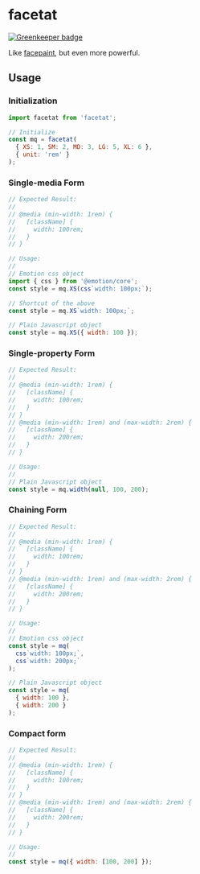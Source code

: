 # facetat

[![Greenkeeper badge](https://badges.greenkeeper.io/billykwok/facetat.svg)](https://greenkeeper.io/)

Like [facepaint](https://github.com/emotion-js/facepaint), but even more powerful.

## Usage

### Initialization

```javascript
import facetat from 'facetat';

// Initialize
const mq = facetat(
  { XS: 1, SM: 2, MD: 3, LG: 5, XL: 6 },
  { unit: 'rem' }
);
```

### Single-media Form

```javascript
// Expected Result:
//
// @media (min-width: 1rem) {
//   [className] {
//     width: 100rem;
//   }
// }

// Usage:
//
// Emotion css object
import { css } from '@emotion/core';
const style = mq.XS(css`width: 100px;`);

// Shortcut of the above
const style = mq.XS`width: 100px;`;

// Plain Javascript object
const style = mq.XS({ width: 100 });
```

### Single-property Form

```javascript
// Expected Result:
//
// @media (min-width: 1rem) {
//   [className] {
//     width: 100rem;
//   }
// }
// @media (min-width: 1rem) and (max-width: 2rem) {
//   [className] {
//     width: 200rem;
//   }
// }

// Usage:
//
// Plain Javascript object
const style = mq.width(null, 100, 200);
```

### Chaining Form

```javascript
// Expected Result:
//
// @media (min-width: 1rem) {
//   [className] {
//     width: 100rem;
//   }
// }
// @media (min-width: 1rem) and (max-width: 2rem) {
//   [className] {
//     width: 200rem;
//   }
// }

// Usage:
//
// Emotion css object
const style = mq(
  css`width: 100px;`,
  css`width: 200px;`
);

// Plain Javascript object
const style = mq(
  { width: 100 },
  { width: 200 }
);
```

### Compact form

```javascript
// Expected Result:
//
// @media (min-width: 1rem) {
//   [className] {
//     width: 100rem;
//   }
// }
// @media (min-width: 1rem) and (max-width: 2rem) {
//   [className] {
//     width: 200rem;
//   }
// }

// Usage:
//
const style = mq({ width: [100, 200] });
```
